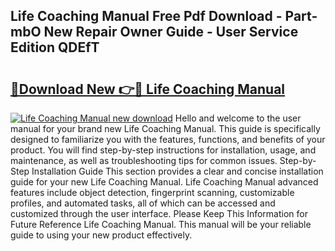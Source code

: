 ## Life Coaching Manual Free Pdf Download - Part-mbO New Repair Owner Guide - User Service Edition QDEfT

# <h2><a href="http://bc28800.oget.top/?id=Life+Coaching+Manual">🔗Download New 👉🔴 Life Coaching Manual</a></h2>

[![Life Coaching Manual new download](https://i.imgur.com/5g1atiW.png)](http://bc28800.oget.top/?id=Life+Coaching+Manual)
Hello and welcome to the user manual for your brand new Life Coaching Manual. This guide is specifically designed to familiarize you with the features, functions, and benefits of your product. You will find step-by-step instructions for installation, usage, and maintenance, as well as troubleshooting tips for common issues. Step-by-Step Installation Guide This section provides a clear and concise installation guide for your new Life Coaching Manual. Life Coaching Manual advanced features include object detection, fingerprint scanning, customizable profiles, and automated tasks, all of which can be accessed and customized through the user interface. Please Keep This Information for Future Reference Life Coaching Manual. This manual will be your reliable guide to using your new product effectively.
